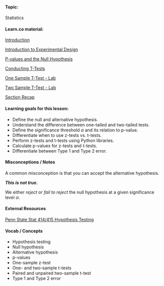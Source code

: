 #### Topic:

Statistics

#### Learn.co material:

[Introduction](https://github.com/learn-co-curriculum/dsc-hypothesis-testing-intro)

[Introduction to Experimental Design](https://github.com/learn-co-curriculum/dsc-experimental-design)

[P-values and the Null Hypothesis](https://github.com/learn-co-curriculum/dsc-p-values-and-null-hypothesis)

[Conducting T-Tests](https://github.com/learn-co-curriculum/dsc-t-tests)

[One Sample T-Test - Lab](https://github.com/learn-co-curriculum/dsc-one-sample-t-tests-lab)

[Two Sample T-Test - Lab](https://github.com/learn-co-curriculum/dsc-two-sample-t-tests-lab)

[Section Recap](https://github.com/learn-co-curriculum/dsc-hypothesis-testing-section-recap)

#### Learning goals for this lesson:

* Define the null and alternative hypothesis. 
* Understand the difference between one-tailed and two-tailed tests.  
* Define the significance threshold $\alpha$ and its relation to p-value. 
* Differentiate when to use z-tests vs. t-tests.
* Perform z-tests and t-tests using Python libraries.
* Calculate p-values for z-tests and t-tests. 
* Differentiate between Type 1 and Type 2 error.

#### Misconceptions / Notes

A common misconception is that you can accept the alternative hypothesis. 

_**This is not true.**_

We either _reject_ or _fail to reject_ the null hypothesis at a given significance level $\alpha$. 

#### External Resources 

[Penn State Stat 414/415 Hypothesis Testing](https://newonlinecourses.science.psu.edu/stat414/node/290/) 

#### Vocab / Concepts 

* Hypothesis testing
* Null hypothesis
* Alternative hypothesis
* p-values 
* One-sample z-test
* One- and two-sample t-tests
* Paired and unpaired two-sample t-test
* Type 1 and Type 2 error
